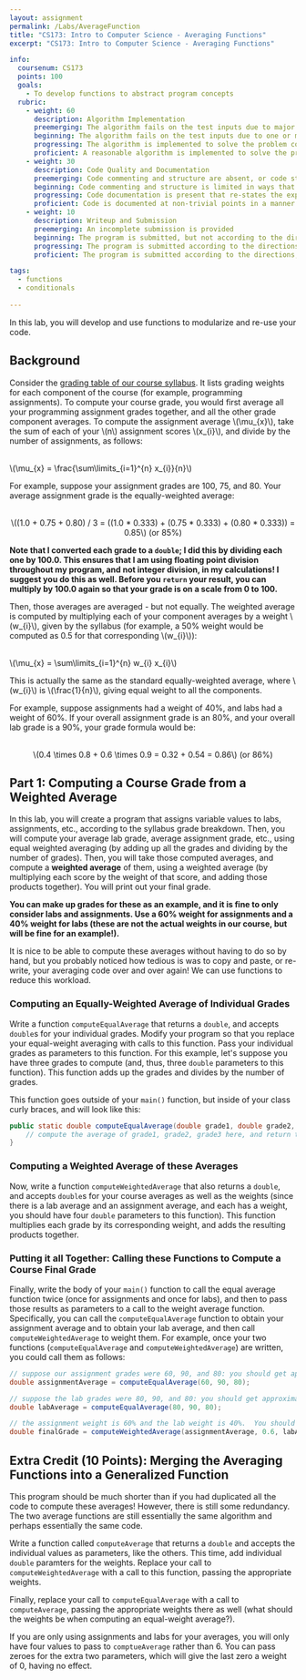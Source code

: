 ```yaml
---
layout: assignment
permalink: /Labs/AverageFunction
title: "CS173: Intro to Computer Science - Averaging Functions"
excerpt: "CS173: Intro to Computer Science - Averaging Functions"

info:
  coursenum: CS173
  points: 100
  goals:
    - To develop functions to abstract program concepts
  rubric:
    - weight: 60
      description: Algorithm Implementation
      preemerging: The algorithm fails on the test inputs due to major issues, or the program fails to compile and/or run
      beginning: The algorithm fails on the test inputs due to one or more minor issues
      progressing: The algorithm is implemented to solve the problem correctly according to given test inputs, but would fail if executed in a general case due to a minor issue or omission in the algorithm design or implementation
      proficient: A reasonable algorithm is implemented to solve the problem which correctly solves the problem according to the given test inputs, and would be reasonably expected to solve the problem in the general case
    - weight: 30
      description: Code Quality and Documentation
      preemerging: Code commenting and structure are absent, or code structure departs significantly from best practice, and/or the code departs significantly from the style guide
      beginning: Code commenting and structure is limited in ways that reduce the readability of the program, and/or there are minor departures from the style guide
      progressing: Code documentation is present that re-states the explicit code definitions, and/or code is written that mostly adheres to the style guide
      proficient: Code is documented at non-trivial points in a manner that enhances the readability of the program, and code is written according to the style guide
    - weight: 10
      description: Writeup and Submission
      preemerging: An incomplete submission is provided
      beginning: The program is submitted, but not according to the directions in one or more ways (for example, because it is lacking a readme writeup)
      progressing: The program is submitted according to the directions with a minor omission or correction needed
      proficient: The program is submitted according to the directions, including a readme writeup describing the solution

tags:
  - functions
  - conditionals
  
---
```


In this lab, you will develop and use functions to modularize and re-use your code.  

## Background

Consider the [grading table of our course syllabus](../#grading).  It lists grading weights for each component of the course (for example, programming assignments).  To compute your course grade, you would first average all your programming assignment grades together, and all the other grade component averages.  To compute the assignment average <span>\\(\mu_{x}\\)</span>, take the sum of each of your <span>\\(n\\)</span> assignment scores <span>\\(x_{i}\\)</span>, and divide by the number of assignments, as follows:

<br><span>\\(\mu_{x} = \frac{\sum\limits_{i=1}^{n} x_{i}}{n}\\)</span><br>

For example, suppose your assignment grades are 100, 75, and 80.  Your average assignment grade is the equally-weighted average:

<div align="center">
<br><span>\((1.0 + 0.75 + 0.80) / 3 = ((1.0 * 0.333) + (0.75 * 0.333) + (0.80 * 0.333)) = 0.85\)</span> (or 85%)<br>
</div>

**Note that I converted each grade to a `double`; I did this by dividing each one by 100.0.  This ensures that I am using floating point division throughout my program, and not integer division, in my calculations!  I suggest you do this as well.  Before you `return` your result, you can multiply by 100.0 again so that your grade is on a scale from 0 to 100.**

Then, those averages are averaged - but not equally.  The weighted average is computed by multiplying each of your component averages by a weight <span>\\(w_{i}\\)</span>, given by the syllabus (for example, a 50% weight would be computed as 0.5 for that corresponding <span>\\(w_{i}\\)</span>):

<br><span>\\(\mu_{x} = \sum\limits_{i=1}^{n} w_{i} x_{i}\\)</span><br>

This is actually the same as the standard equally-weighted average, where <span>\\(w_{i}\\)</span> is <span>\\(\frac{1}{n}\\)</span>, giving equal weight to all the components.

For example, suppose assignments had a weight of 40%, and labs had a weight of 60%.  If your overall assignment grade is an 80%, and your overall lab grade is a 90%, your grade formula would be:

<div align="center">
<br><span>\(0.4 \times 0.8 + 0.6 \times 0.9 = 0.32 + 0.54 = 0.86\)</span> (or 86%)<br>
</div>

## Part 1: Computing a Course Grade from a Weighted Average

In this lab, you will create a program that assigns variable values to labs, assignments, etc., according to the syllabus grade breakdown.  Then, you will compute your average lab grade, average assignment grade, etc., using equal weighted averaging (by adding up all the grades and dividing by the number of grades).  Then, you will take those computed averages, and compute a **weighted average** of them, using a weighted average (by multiplying each score by the weight of that score, and adding those products together).  You will print out your final grade.  

**You can make up grades for these as an example, and it is fine to only consider labs and assignments.  Use a 60% weight for assignments and a 40% weight for labs (these are not the actual weights in our course, but will be fine for an example!).**

It is nice to be able to compute these averages without having to do so by hand, but you probably noticed how tedious is was to copy and paste, or re-write, your averaging code over and over again!  We can use functions to reduce this workload.

### Computing an Equally-Weighted Average of Individual Grades
Write a function `computeEqualAverage` that returns a `double`, and accepts `double`s for your individual grades.  Modify your program so that you replace your equal-weight averaging with calls to this function.  Pass your individual grades as parameters to this function.  For this example, let's suppose you have three grades to compute (and, thus, three `double` parameters to this function).  This function adds up the grades and divides by the number of grades.

This function goes outside of your `main()` function, but inside of your class curly braces, and will look like this:

```java
public static double computeEqualAverage(double grade1, double grade2, double grade3) {
    // compute the average of grade1, grade2, grade3 here, and return that value
}
```

### Computing a Weighted Average of these Averages
Now, write a function `computeWeightedAverage` that also returns a `double`, and accepts `double`s for your course averages as well as the weights (since there is a lab average and an assignment average, and each has a weight, you should have four `double` parameters to this function).  This function multiplies each grade by its corresponding weight, and adds the resulting products together.

### Putting it all Together: Calling these Functions to Compute a Course Final Grade
Finally, write the body of your `main()` function to call the equal average function twice (once for assignments and once for labs), and then to pass those results as parameters to a call to the weight average function.  Specifically, you can call the `computeEqualAverage` function to obtain your assignment average and to obtain your lab average, and then call `computeWeightedAverage` to weight them.  For example, once your two functions (`computeEqualAverage` and `computeWeightedAverage`) are written, you could call them as follows:

```java
// suppose our assignment grades were 60, 90, and 80: you should get approximately 76.667 as the average
double assignmentAverage = computeEqualAverage(60, 90, 80); 

// suppose the lab grades were 80, 90, and 80: you should get approximately 83.333 as the average
double labAverage = computeEqualAverage(80, 90, 80); 

// the assignment weight is 60% and the lab weight is 40%.  You should get approximately 79.333 as the total grade.
double finalGrade = computeWeightedAverage(assignmentAverage, 0.6, labAverage, 0.4); 
```

## Extra Credit (10 Points): Merging the Averaging Functions into a Generalized Function
This program should be much shorter than if you had duplicated all the code to compute these averages!  However, there is still some redundancy.  The two average functions are still essentially the same algorithm and perhaps essentially the same code.

Write a function called `computeAverage` that returns a `double` and accepts the individual values as parameters, like the others.  This time, add individual `double` paramters for the weights.  Replace your call to `computeWeightedAverage` with a call to this function, passing the appropriate weights. 

Finally, replace your call to `computeEqualAverage` with a call to `computeAverage`, passing the appropriate weights there as well (what should the weights be when computing an equal-weight average?).

If you are only using assignments and labs for your averages, you will only have four values to pass to `comptueAverage` rather than 6.  You can pass zeroes for the extra two parameters, which will give the last zero a weight of 0, having no effect.